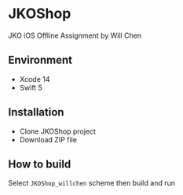 # JKOShop

JKO iOS Offline Assignment by Will Chen

## Environment
- Xcode 14
- Swift 5

## Installation
- Clone JKOShop project
- Download ZIP file

## How to build
Select `JKOShop_willchen` scheme then build and run
